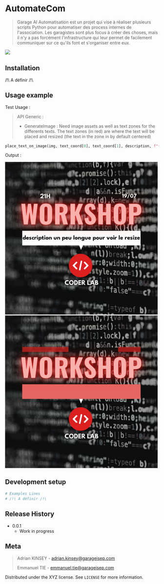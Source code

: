 # AutomateCom
> Garage AI Automatisation est un projet qui vise à réaliser plusieurs scripts Python pour automatiser des process internes de l'association. Les garagistes sont plus focus à créer des choses, mais il n'y a pas forcément l'infrastructure qui leur permet de facilement communiquer sur ce qu'ils font et s'organiser entre eux.

![](header.png)

## Installation

/!\ A définir /!\

## Usage example

Test Usage : 

> API Generic :
> - GenerateImage : Need image assets as well as text zones for the differents texts. The text zones (in red) are where the text will be placed and resized
> (the text in the zone in by default centered)

```py
place_text_on_image(img, text_coord[0], text_coord[1], description, f"{FONTS_DIR}/LeagueSpartan-Bold.ttf","black")
```

Output : 

<img src="output/generated_post.png" alt="alt text" width="500" height="500"><img src="readme_example.png" alt="alt text" width="500" height="500">


## Development setup

```py
# Examples Lines
# /!\ A définir /!\
```

## Release History

* 0.0.1
    * Work in progress

## Meta

> Adrian KINSEY - adrian.kinsey@garageisep.com
> 
> Emmanuel TIE - emmanuel.tie@garageisep.com



Distributed under the XYZ license. See ``LICENSE`` for more information.

